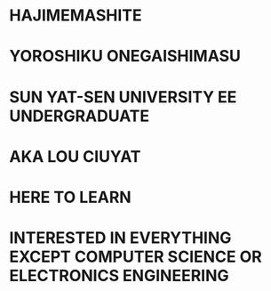 # HAJIMEMASHITE 
# YOROSHIKU ONEGAISHIMASU
# SUN YAT-SEN UNIVERSITY EE UNDERGRADUATE
# AKA LOU CIUYAT
# HERE TO LEARN
# INTERESTED IN EVERYTHING EXCEPT COMPUTER SCIENCE OR ELECTRONICS ENGINEERING
